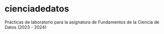 # cienciadedatos
Prácticas de laboratorio para la asignatura de Fundamentos de la Ciencia de Datos (2023 - 2024)
